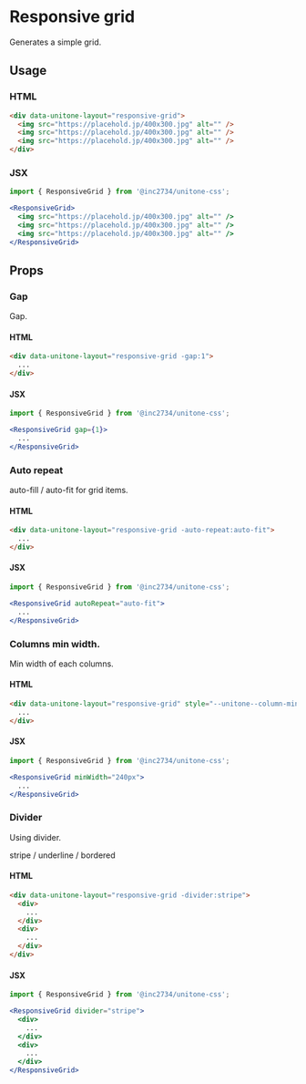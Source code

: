 # Responsive grid

Generates a simple grid.

## Usage

### HTML

```html
<div data-unitone-layout="responsive-grid">
  <img src="https://placehold.jp/400x300.jpg" alt="" />
  <img src="https://placehold.jp/400x300.jpg" alt="" />
  <img src="https://placehold.jp/400x300.jpg" alt="" />
</div>
```

### JSX

```jsx
import { ResponsiveGrid } from '@inc2734/unitone-css';

<ResponsiveGrid>
  <img src="https://placehold.jp/400x300.jpg" alt="" />
  <img src="https://placehold.jp/400x300.jpg" alt="" />
  <img src="https://placehold.jp/400x300.jpg" alt="" />
</ResponsiveGrid>
```

## Props

### Gap

Gap.

#### HTML

```html
<div data-unitone-layout="responsive-grid -gap:1">
  ...
</div>
```

#### JSX

```jsx
import { ResponsiveGrid } from '@inc2734/unitone-css';

<ResponsiveGrid gap={1}>
  ...
</ResponsiveGrid>
```

### Auto repeat

auto-fill / auto-fit for grid items.

#### HTML

```html
<div data-unitone-layout="responsive-grid -auto-repeat:auto-fit">
  ...
</div>
```

#### JSX

```jsx
import { ResponsiveGrid } from '@inc2734/unitone-css';

<ResponsiveGrid autoRepeat="auto-fit">
  ...
</ResponsiveGrid>
```

### Columns min width.

Min width of each columns.

#### HTML

```html
<div data-unitone-layout="responsive-grid" style="--unitone--column-min-width: 240px">
  ...
</div>
```

#### JSX

```jsx
import { ResponsiveGrid } from '@inc2734/unitone-css';

<ResponsiveGrid minWidth="240px">
  ...
</ResponsiveGrid>
```

### Divider

Using divider.

stripe / underline / bordered

#### HTML

```html
<div data-unitone-layout="responsive-grid -divider:stripe">
  <div>
    ...
  </div>
  <div>
    ...
  </div>
</div>
```

#### JSX

```jsx
import { ResponsiveGrid } from '@inc2734/unitone-css';

<ResponsiveGrid divider="stripe">
  <div>
    ...
  </div>
  <div>
    ...
  </div>
</ResponsiveGrid>
```

